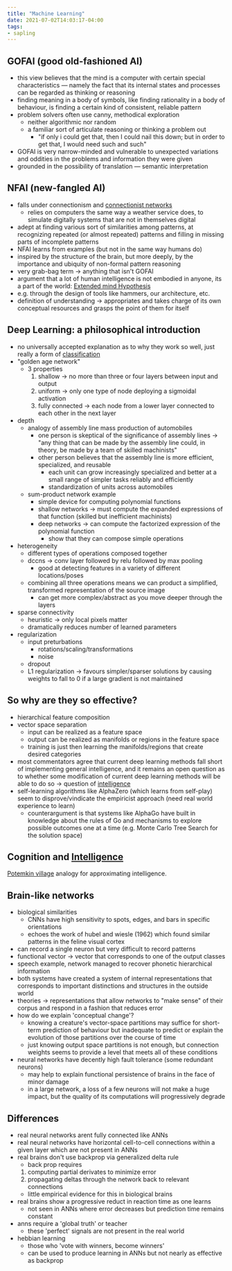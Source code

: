 ```yaml
---
title: "Machine Learning"
date: 2021-07-02T14:03:17-04:00
tags:
- sapling
---
```


## GOFAI (good old-fashioned AI)
-   this view believes that the mind is a computer with certain special characteristics — namely the fact that its internal states and processes can be regarded as thinking or reasoning
-   finding meaning in a body of symbols, like finding rationality in a body of behaviour, is finding a certain kind of consistent, reliable pattern
-   problem solvers often use canny, methodical exploration
	-   neither algorithmic nor random
	-   a familiar sort of articulate reasoning or thinking a problem out
		-   "if only i could get that, then I could nail this down; but in order to get that, I would need such and such"
-   GOFAI is very narrow-minded and vulnerable to unexpected variations and oddities in the problems and information they were given
-   grounded in the possibility of translation — semantic interpretation
## NFAI (new-fangled AI)
-   falls under connectionism and [connectionist networks](thoughts/connectionist%20networks.md)
	- relies on computers the same way a weather service does, to simulate digitally systems that are not in themselves digital
-   adept at finding various sort of similarities among patterns, at recognizing repeated (or almost repeated) patterns and filling in missing parts of incomplete patterns
-   NFAI learns from examples (but not in the same way humans do)
-   inspired by the structure of the brain, but more deeply, by the importance and ubiquity of non-formal pattern reasoning
-   very grab-bag term → anything that isn't GOFAI
-   argument that a lot of human intelligence is not embodied in anyone, its a part of the world: [Extended mind Hypothesis](thoughts/Extended%20mind%20Hypothesis.md)
-   e.g. through the design of tools like hammers, our architecture, etc.
-   definition of understanding → appropriates and takes charge of its own conceptual resources and grasps the point of them for itself

## Deep Learning: a philosophical introduction
-   no universally accepted explanation as to why they work so well, just really a form of [classification](thoughts/object%20classification.md)
-   "golden age network"
    -   3 properties
        1.  shallow → no more than three or four layers between input and output
        2.  uniform → only one type of node deploying a sigmoidal activation
        3.  fully connected → each node from a lower layer connected to each other in the next layer
-   depth
    -   analogy of assembly line mass production of automobiles
        -   one person is skeptical of the significance of assembly lines → "any thing that can be made by the assembly line could, in theory, be made by a team of skilled machinists"
        -   other person believes that the assembly line is more efficient, specialized, and reusable
            -   each unit can grow increasingly specialized and better at a small range of simpler tasks reliably and efficiently
            -   standardization of units across automobiles
    -   sum-product network example
        -   simple device for computing polynomial functions
        -   shallow networks → must compute the expanded expressions of that function (skilled but inefficient machinists)
        -   deep networks → can compute the factorized expression of the polynomial function
            -   show that they can compose simple operations
-   heterogeneity
    -   different types of operations composed together
    -   dccns → conv layer followed by relu followed by max pooling
        -   good at detecting features in a variety of different locations/poses
    -   combining all three operations means we can product a simplified, transformed representation of the source image
        -   can get more complex/abstract as you move deeper through the layers
-   sparse connectivity
    -   heuristic → only local pixels matter
    -   dramatically reduces number of learned parameters
-   regularization
    -   input preturbations
        -   rotations/scaling/transformations
        -   noise
    -   dropout
    -   L1 regularization → favours simpler/sparser solutions by causing weights to fall to 0 if a large gradient is not maintained

## So why are they so effective?
-   hierarchical feature composition
-   vector space separation
	-   input can be realized as a feature space
	-   output can be realized as manifolds or regions in the feature space
	-   training is just then learning the manifolds/regions that create desired categories
-   most commentators agree that current deep learning methods fall short of implementing general intelligence, and it remains an open question as to whether some modification of current deep learning methods will be able to do so -> question of [intelligence](/thoughts/intelligence)
-   self-learning algorithms like AlphaZero (which learns from self-play) seem to disprove/vindicate the empiricist approach (need real world experience to learn)
    -   counterargument is that systems like AlphaGo have built in knowledge about the rules of Go and mechanisms to explore possible outcomes one at a time (e.g. Monte Carlo Tree Search for the solution space)

## Cognition and [Intelligence](/thoughts/intelligence)
[Potemkin village](thoughts/potemkin%20village.md) analogy for approximating intelligence.

## Brain-like networks
-   biological similarities
	-   CNNs have high sensitivity to spots, edges, and bars in specific orientations
	-   echoes the work of hubel and wiesle (1962) which found similar patterns in the feline visual cortex
-   can record a single neuron but very difficult to record patterns
-   functional vector → vector that corresponds to one of the output classes
-   speech example, network managed to recover phonetic hierarchical information
-   both systems have created a system of internal representations that corresponds to important distinctions and structures in the outside world
-   theories → representations that allow networks to "make sense" of their corpus and respond in a fashion that reduces error
-   how do we explain 'conceptual change'?
	-   knowing a creature's vector-space partitions may suffice for short-term prediction of behaviour but inadequate to predict or explain the evolution of those partitions over the course of time
	-   just knowing output space partitions is not enough, but connection weights seems to provide a level that meets all of these conditions
-   neural networks have decently high fault tolerance (some redundant neurons)
	-   may help to explain functional persistence of brains in the face of minor damage
	-   in a large network, a loss of a few neurons will not make a huge impact, but the quality of its computations will progressively degrade
## Differences
-   real neural networks arent fully connected like ANNs
-   real neural networks have horizontal cell-to-cell connections within a given layer which are not present in ANNs
-   real brains don't use backprop via generalized delta rule
	-   back prop requires
	1.  computing partial derivates to minimize error
	2.  propagating deltas through the network back to relevant connections
	-   little empirical evidence for this in biological brains
-   real brains show a progressive reduct in reaction time as one learns
	-   not seen in ANNs where error decreases but prediction time remains constant
-   anns require a 'global truth' or teacher
	-   these 'perfect' signals are not present in the real world
-   hebbian learning
	-   those who 'vote with winners, become winners'
	-   can be used to produce learning in ANNs but not nearly as effective as backprop